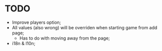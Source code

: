 ﻿TODO
===

* Improve players option;
* All values (also wrong) will be overriden when starting game from add page;
    * Has to do with moving away from the page;
* i18n & l10n;